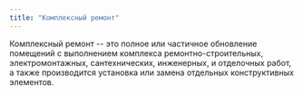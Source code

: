 ```yaml
---
title: "Комплексный ремонт"
---
```


Комплексный ремонт -- это полное или частичное обновление помещений с выполнением комплекса ремонтно-строительных, электромонтажных, сантехнических, инженерных, и отделочных работ, а также производится установка или замена отдельных конструктивных элементов.